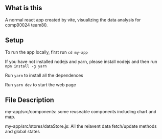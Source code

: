 ## What is this

A normal react app created by vite, visualizing the data analysis for comp90024 team80.

## Setup
To run the app locally, first run ```cd my-app```

If you have not installed nodejs and yarn, please install nodejs and then run ```npm install -g yarn```

Run ```yarn``` to install all the dependences

Run ```yarn dev``` to start the web page

## File Description
my-app/src/components: some reuseable components including chart and map.

my-app/src/stores/dataStore.js: All the relavent data fetch/update methods and global states
